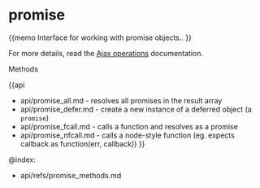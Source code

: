 promise 
=============

{{memo Interface for working with promise objects.. }}

For more details, read the [Ajax operations](helpers/ajax_operations.md#promiseapiforajaxrequests) documentation.




<div class='h2'>Methods</div>

{{api
- api/promise_all.md - resolves all promises in the result array
- api/promise_defer.md - create a new instance of a deferred object (a `promise`)
- api/promise_fcall.md - calls a function and resolves as a promise
- api/promise_nfcall.md - calls a node-style function (eg. expects callback as function(err, callback))
}}





@index:
- api/refs/promise_methods.md

